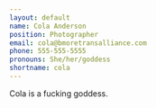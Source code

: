 ```yaml
---
layout: default
name: Cola Anderson
position: Photographer
email: cola@bmoretransalliance.com
phone: 555-555-5555
pronouns: She/her/goddess
shortname: cola
---
```


Cola is a fucking goddess.
